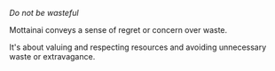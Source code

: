 _Do not be wasteful_

Mottainai conveys a sense of regret or concern over waste.

It's about valuing and respecting resources and avoiding unnecessary waste or extravagance.
